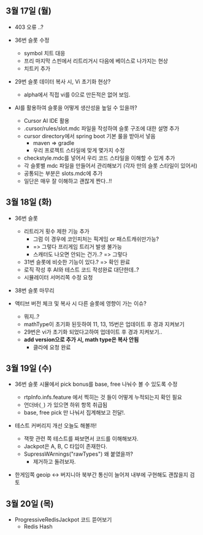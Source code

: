   
## 3월 17일 (월)

- 403 오류 ..?

- 36번 슬롯 수정
	- symbol 치트 대응
	- 프리 마지막 스핀에서 리트리거시 다음에 베이스로 나가지는 현상
	- 치트키 추가

- 29번 슬롯 데이터 복사 시, Vi 초기화 현상?
	- alpha에서 직접 vi를 0으로 만든적은 없어 보임.


- AI를 활용하여 슬롯을 어떻게 생산성을 높일 수 있을까?
	- Cursor AI IDE 활용
	- .cursor/rules/slot.mdc 파일을 작성하여 슬롯 구조에 대한 설명 추가
	- cursor directory에서 spring boot 기본 룰을 받아서 넣음
		- maven => gradle
		- 우리 프로젝트 스타일에 맞게 몇가지 수정
	- checkstyle.mdc를 넣어서 우리 코드 스타일을 이해할 수 있게 추가
	- 각 슬롯별 mdc 파일을 만들어서 관리해보기 (각자 만의 슬롯 스타일이 있어서)
	- 공통되는 부분은 slots.mdc에 추가
	- 일단은 매우 잘 이해하고 괜찮게 짠다..!!

## 3월 18일 (화)

- 36번 슬롯
	- 리트리거 횟수 제한 기능 추가
		- 그럼 이 경우에 코인피처는 픽게임 or 패스트캐쉬만가능?
		- => 그렇다 프리게임 트리거 발생 불가능
		- 스캐터도 나오면 안되는 건가..? => 그렇다
	- 31번 슬롯에 비슷한 기능이 있다.? => 확인 완료
	- 로직 작성 후 AI와 테스트 코드 작성완료 대단한데..?
	- 시뮬레이터 서머리쪽 수정 요청
- 38번 슬롯 마무리

- 액티브 버전 체크 및 복사 시 다른 슬롯에 영향이 가는 이슈?
	- 뭐지..?
	- mathType이 초기화 된듯하여 11, 13, 15번은 업데이트 후 경과 지켜보기
	- 29번은 vi가 초기화 되었다고하여 업데이트 후 경과 지켜보기..
	- **add version으로 추가 시, math type은 복사 안됨** 
		- 클라에 요청 완료

## 3월 19일 (수)

- 36번 슬롯 시뮬에서 pick bonus를 base, free 나눠수 볼 수 있도록 수정
	- rtpInfo.infs.feature 에서 찍히는 것 들이 어떻게 누적되는지 확인 필요
	- 언더바(`_`) 가 있으면 하위 항목 취급됨
	- base, free pick 만 나눠서 집계해보고 전달!.

- 테스트 커버리지 개선 오늘도 해볼까!
	- 잭팟 관련 쪽 테스트를 짜보면서 코드를 이해해보자.
	- Jackpot은 A, B, C 타입이 존재한다.
	- SupressWArnings("rawTypes") 왜 붙였을까?
		- 제거하고 돌려보자.

- 한게임쪽 geoip <-> 버지니아 북부간 통신이 늘어져 내부에 구현해도 괜찮을지 검토


## 3월 20일 (목)

- ProgressiveRedisJackpot 코드 뜯어보기
	- Redis Hash